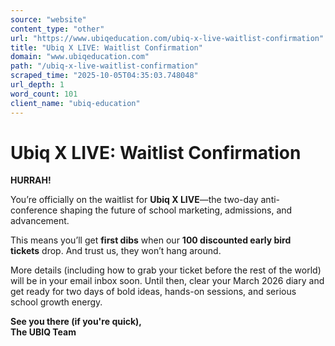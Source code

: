 ```yaml
---
source: "website"
content_type: "other"
url: "https://www.ubiqeducation.com/ubiq-x-live-waitlist-confirmation"
title: "Ubiq X LIVE: Waitlist Confirmation"
domain: "www.ubiqeducation.com"
path: "/ubiq-x-live-waitlist-confirmation"
scraped_time: "2025-10-05T04:35:03.748048"
url_depth: 1
word_count: 101
client_name: "ubiq-education"
---
```


# Ubiq X LIVE: Waitlist Confirmation

**HURRAH!**  

You’re officially on the waitlist for **Ubiq X LIVE**—the two-day anti-conference shaping the future of school marketing, admissions, and advancement.

This means you’ll get **first dibs** when our **100 discounted early bird tickets** drop. And trust us, they won’t hang around.

More details (including how to grab your ticket before the rest of the world) will be in your email inbox soon. Until then, clear your March 2026 diary and get ready for two days of bold ideas, hands-on sessions, and serious school growth energy.

**See you there (if you're quick),  
The UBIQ Team**